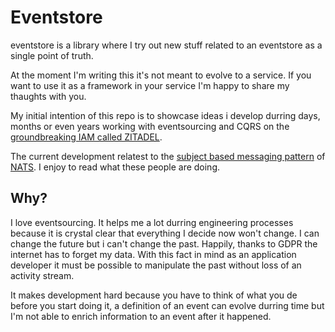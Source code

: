 # Eventstore

eventstore is a library where I try out new stuff related to an eventstore as a single point of truth.

At the moment I'm writing this it's not meant to evolve to a service. If you want to use it as a framework in your service I'm happy to share my thaughts with you.

My initial intention of this repo is to showcase ideas i develop durring days, months or even years working with eventsourcing and CQRS on the [groundbreaking IAM called ZITADEL](https://github.com/caos/zitadel).

The current development relatest to the [subject based messaging pattern](https://docs.nats.io/nats-concepts/subjects) of [NATS](https://nats.io). I enjoy to read what these people are doing.

## Why?

I love eventsourcing. It helps me a lot durring engineering processes because it is crystal clear that everything I decide now won't change. I can change the future but i can't change the past. Happily, thanks to GDPR the internet has to forget my data. With this fact in mind as an application developer it must be possible to manipulate the past without loss of an activity stream.

It makes development hard because you have to think of what you de before you start doing it, a definition of an event can evolve durring time but I'm not able to enrich information to an event after it happened.
